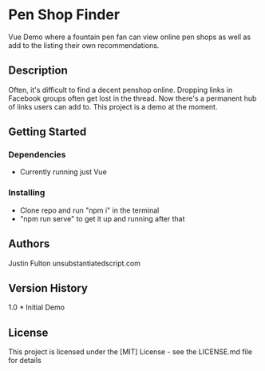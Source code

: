 # Pen Shop Finder

Vue Demo where a fountain pen fan can view online pen shops as well as add to the listing their own recommendations.

## Description

Often, it's difficult to find a decent penshop online. Dropping links in Facebook groups often get lost in the thread. Now there's a permanent hub of links users can add to. This project is a demo at the moment.

## Getting Started

### Dependencies

- Currently running just Vue

### Installing

- Clone repo and run "npm i" in the terminal
- "npm run serve" to get it up and running after that

## Authors

Justin Fulton
unsubstantiatedscript.com

## Version History

1.0 \* Initial Demo

## License

This project is licensed under the [MIT] License - see the LICENSE.md file for details
